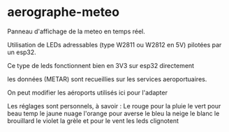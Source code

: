# aerographe-meteo
Panneau d'affichage de la meteo en temps réel.

Utilisation de LEDs adressables (type W2811 ou W2812 en 5V) pilotées par un esp32.

Ce type de leds fonctionnent bien en 3V3 sur esp32 directement

les données (METAR) sont recueillies sur les services aeroportuaires.

On peut modifier les aéroports utilisés ici pour l'adapter

Les réglages sont personnels, à savoir :
Le rouge pour la pluie
le vert pour beau temp
le jaune nuage
l'orange pour averse
le bleu la neige
le blanc le brouillard
le violet la grèle
et pour le vent les leds clignotent
